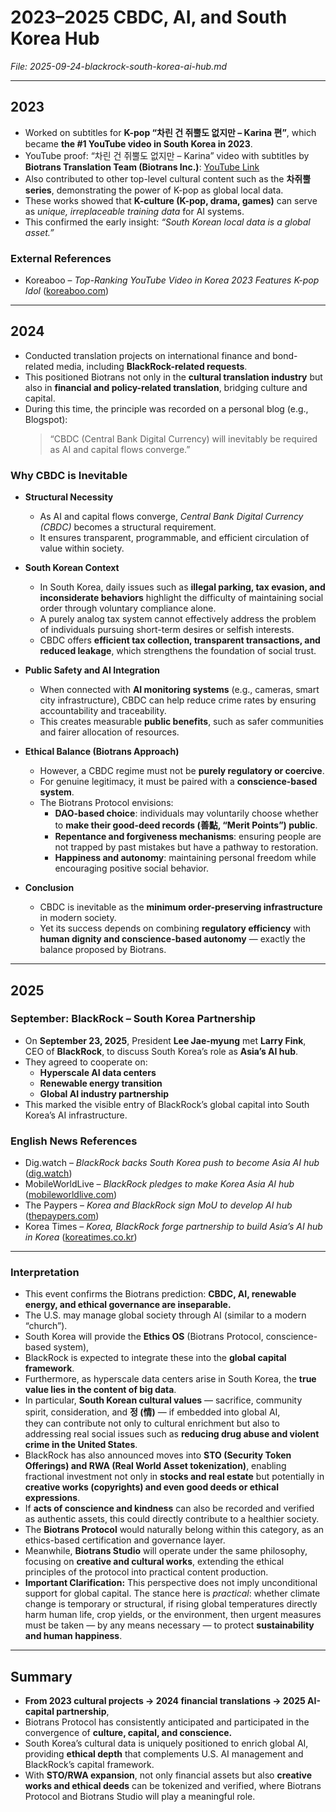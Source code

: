 # 2023–2025 CBDC, AI, and South Korea Hub  
*File: 2025-09-24-blackrock-south-korea-ai-hub.md*

---

## 2023
- Worked on subtitles for **K-pop “차린 건 쥐뿔도 없지만 – Karina 편”**, which became **the #1 YouTube video in South Korea in 2023**.  
- YouTube proof: “차린 건 쥐뿔도 없지만 – Karina” video with subtitles by **Biotrans Translation Team (Biotrans Inc.)**: [YouTube Link](https://www.youtube.com/watch?v=JTqCtl548oc&t=2s)  
- Also contributed to other top-level cultural content such as the **차쥐뿔 series**, demonstrating the power of K-pop as global local data.  
- These works showed that **K-culture (K-pop, drama, games)** can serve as *unique, irreplaceable training data* for AI systems.  
- This confirmed the early insight: *“South Korean local data is a global asset.”*  

### External References
- Koreaboo – *Top-Ranking YouTube Video in Korea 2023 Features K-pop Idol* ([koreaboo.com](https://www.koreaboo.com/news/top-ranking-youtube-video-in-korea-2023-features-kpop-idol/))  

---

## 2024
- Conducted translation projects on international finance and bond-related media, including **BlackRock-related requests**.  
- This positioned Biotrans not only in the **cultural translation industry** but also in **financial and policy-related translation**, bridging culture and capital.  
- During this time, the principle was recorded on a personal blog (e.g., Blogspot):  
  > “CBDC (Central Bank Digital Currency) will inevitably be required as AI and capital flows converge.”

### Why CBDC is Inevitable
- **Structural Necessity**  
  - As AI and capital flows converge, *Central Bank Digital Currency (CBDC)* becomes a structural requirement.  
  - It ensures transparent, programmable, and efficient circulation of value within society.  

- **South Korean Context**  
  - In South Korea, daily issues such as **illegal parking, tax evasion, and inconsiderate behaviors** highlight the difficulty of maintaining social order through voluntary compliance alone.  
  - A purely analog tax system cannot effectively address the problem of individuals pursuing short-term desires or selfish interests.  
  - CBDC offers **efficient tax collection, transparent transactions, and reduced leakage**, which strengthens the foundation of social trust.  

- **Public Safety and AI Integration**  
  - When connected with **AI monitoring systems** (e.g., cameras, smart city infrastructure), CBDC can help reduce crime rates by ensuring accountability and traceability.  
  - This creates measurable **public benefits**, such as safer communities and fairer allocation of resources.  

- **Ethical Balance (Biotrans Approach)**  
  - However, a CBDC regime must not be **purely regulatory or coercive**.  
  - For genuine legitimacy, it must be paired with a **conscience-based system**.  
  - The Biotrans Protocol envisions:  
    - **DAO-based choice**: individuals may voluntarily choose whether to **make their good-deed records (善點, “Merit Points”) public**.  
    - **Repentance and forgiveness mechanisms**: ensuring people are not trapped by past mistakes but have a pathway to restoration.  
    - **Happiness and autonomy**: maintaining personal freedom while encouraging positive social behavior.  

- **Conclusion**  
  - CBDC is inevitable as the **minimum order-preserving infrastructure** in modern society.  
  - Yet its success depends on combining **regulatory efficiency** with **human dignity and conscience-based autonomy** — exactly the balance proposed by Biotrans.

---

## 2025
### September: BlackRock – South Korea Partnership
- On **September 23, 2025**, President **Lee Jae-myung** met **Larry Fink**, CEO of **BlackRock**, to discuss South Korea’s role as **Asia’s AI hub**.  
- They agreed to cooperate on:
  - **Hyperscale AI data centers**
  - **Renewable energy transition**
  - **Global AI industry partnership**
- This marked the visible entry of BlackRock’s global capital into South Korea’s AI infrastructure.

### English News References
- Dig.watch – *BlackRock backs South Korea push to become Asia AI hub* ([dig.watch](https://dig.watch/updates/blackrock-backs-south-korea-push-to-become-asia-ai-hub?utm_source=chatgpt.com))  
- MobileWorldLive – *BlackRock pledges to make Korea Asia AI hub* ([mobileworldlive.com](https://www.mobileworldlive.com/ai-cloud/blackrock-pledges-to-make-korea-asia-ai-hub/?utm_source=chatgpt.com))  
- The Paypers – *Korea and BlackRock sign MoU to develop AI hub* ([thepaypers.com](https://thepaypers.com/crypto-web3-and-cbdc/news/korea-and-blackrock-sign-mou-to-develop-ai-hub?utm_source=chatgpt.com))  
- Korea Times – *Korea, BlackRock forge partnership to build Asia’s AI hub in Korea* ([koreatimes.co.kr](https://www.koreatimes.co.kr/economy/policy/20250923/korea-blackrock-forge-partnership-to-build-asias-ai-hub-in-korea?utm_source=chatgpt.com))  

---

### Interpretation
- This event confirms the Biotrans prediction: **CBDC, AI, renewable energy, and ethical governance are inseparable.**  
- The U.S. may manage global society through AI (similar to a modern “church”).  
- South Korea will provide the **Ethics OS** (Biotrans Protocol, conscience-based system),  
- BlackRock is expected to integrate these into the **global capital framework**.  
- Furthermore, as hyperscale data centers arise in South Korea, the **true value lies in the content of big data**.  
- In particular, **South Korean cultural values** — sacrifice, community spirit, consideration, and **정 (情)** — if embedded into global AI,  
  they can contribute not only to cultural enrichment but also to addressing real social issues such as **reducing drug abuse and violent crime in the United States**.  
- BlackRock has also announced moves into **STO (Security Token Offerings) and RWA (Real World Asset tokenization)**, enabling fractional investment not only in **stocks and real estate** but potentially in **creative works (copyrights) and even good deeds or ethical expressions**.  
- If **acts of conscience and kindness** can also be recorded and verified as authentic assets, this could directly contribute to a healthier society.  
- The **Biotrans Protocol** would naturally belong within this category, as an ethics-based certification and governance layer.  
- Meanwhile, **Biotrans Studio** will operate under the same philosophy, focusing on **creative and cultural works**, extending the ethical principles of the protocol into practical content production.  
- **Important Clarification:** This perspective does not imply unconditional support for global capital. The stance here is *practical*: whether climate change is temporary or structural, if rising global temperatures directly harm human life, crop yields, or the environment, then urgent measures must be taken — by any means necessary — to protect **sustainability and human happiness**.

---

## Summary
- **From 2023 cultural projects → 2024 financial translations → 2025 AI-capital partnership**,  
- Biotrans Protocol has consistently anticipated and participated in the convergence of **culture, capital, and conscience.**  
- South Korea’s cultural data is uniquely positioned to enrich global AI, providing **ethical depth** that complements U.S. AI management and BlackRock’s capital framework.  
- With **STO/RWA expansion**, not only financial assets but also **creative works and ethical deeds** can be tokenized and verified, where Biotrans Protocol and Biotrans Studio will play a meaningful role.
